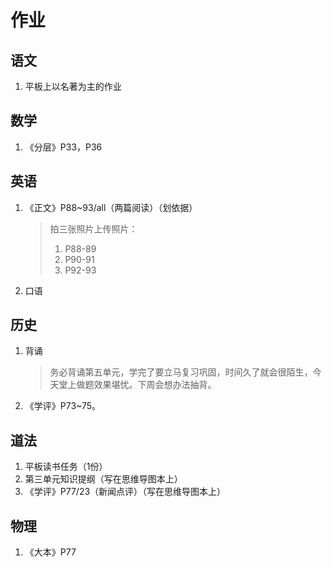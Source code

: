 # 作业
## 语文
1. 平板上以名著为主的作业

## 数学
1. 《分层》P33，P36

## 英语
1. 《正文》P88~93/all（两篇阅读）（划依据）
   >拍三张照片上传照片：
   >1. P88-89
   >2. P90-91
   >3. P92-93
2. 口语

## 历史
1. 背诵
   >务必背诵第五单元，学完了要立马复习巩固，时间久了就会很陌生，今天堂上做题效果堪忧。下周会想办法抽背。
1. 《学评》P73~75。

## 道法
1. 平板读书任务（1份）
2. 第三单元知识提纲（写在思维导图本上）
3. 《学评》P77/23（新闻点评）（写在思维导图本上）

## 物理
1. 《大本》P77